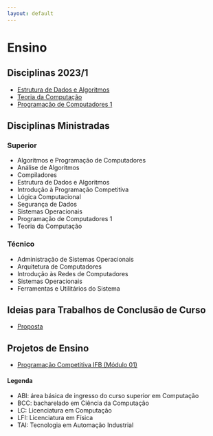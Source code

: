 ```yaml
---
layout: default
---
```


# Ensino


## Disciplinas 2023/1

- [Estrutura de Dados e Algoritmos](https://danielsaad.com/estrutura-de-dados-e-algoritmos)
- [Teoria da Computação](https://danielsaad.com/estrutura-de-dados-e-algoritmos)
- [Programação de Computadores 1](https://danielsaad.com/programacao-de-computadores-1)

## Disciplinas Ministradas

### Superior

- Algoritmos e Programação de Computadores
- Análise de Algoritmos
- Compiladores
- Estrutura de Dados e Algoritmos
- Introdução à Programação Competitiva
- Lógica Computacional
- Segurança de Dados
- Sistemas Operacionais
- Programação de Computadores 1
- Teoria da Computação


### Técnico

- Administração de Sistemas Operacionais
- Arquitetura de Computadores
- Introdução às Redes de Computadores
- Sistemas Operacionais
- Ferramentas e Utilitários do Sistema

## Ideias para Trabalhos de Conclusão de Curso

- [Proposta](/assets/propostas-tcc/propostas.pdf)

## Projetos de Ensino

- [Programação Competitiva IFB (Módulo 01)](https://programacao-competitiva-ifb.github.io/programacao-competitiva-ifb/)

#### Legenda

- ABI: área básica de ingresso do curso superior em Computação
- BCC: bacharelado em Ciência da Computação
- LC: Licenciatura em Computação
- LFI: Licenciatura em Física
- TAI: Tecnologia em Automação Industrial
